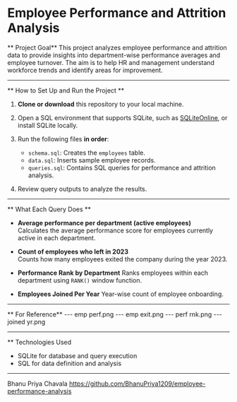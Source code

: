 # Employee Performance and Attrition Analysis

** Project Goal**
This project analyzes employee performance and attrition data to provide insights into department-wise performance averages and employee turnover. The aim is to help HR and management understand workforce trends and identify areas for improvement.

------------------------------------------------------------

** How to Set Up and Run the Project **

1. **Clone or download** this repository to your local machine.

2. Open a SQL environment that supports SQLite, such as [SQLiteOnline](https://sqliteonline.com), or install SQLite locally.

3. Run the following files **in order**:

   - `schema.sql`: Creates the `employees` table.
   - `data.sql`: Inserts sample employee records.
   - `queries.sql`: Contains SQL queries for performance and attrition analysis.

4. Review query outputs to analyze the results.

------------------------------------------------------------

** What Each Query Does **

- **Average performance per department (active employees)**  
  Calculates the average performance score for employees currently active in each department.

- **Count of employees who left in 2023**  
  Counts how many employees exited the company during the year 2023.
  
- **Performance Rank by Department**
   Ranks employees within each department using `RANK()` window function.
  
- **Employees Joined Per Year**
   Year-wise count of employee onboarding.
------------------------------------------------------------
** For Reference**
--- emp perf.png
--- emp exit.png
--- perf rnk.png
--- joined yr.png

-------------------------------------------------------------
** Technologies Used

- SQLite for database and query execution
- SQL for data definition and analysis




------------------
Bhanu Priya Chavala
https://github.com/BhanuPriya1209/employee-performance-analysis



